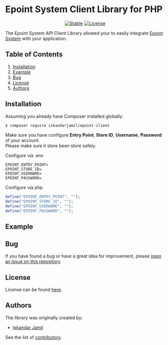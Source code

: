 # Epoint System Client Library for PHP

<p align="center">
<a href="https://poser.pugx.org/iskandarjamil/epoint-client"><img src="https://poser.pugx.org/iskandarjamil/epoint-client/v/stable" alt="Stable"></a>
<a href="https://packagist.org/packages/iskandarjamil/epoint-client/LICENSE"><img src="https://poser.pugx.org/iskandarjamil/epoint-client/license" alt="License"></a>
</p>

The Epoint System API Client Library allowed your to easily integrate [Epoint System](http://epointpos.com.my/) with your application.

## Table of Contents

1. [Installation](#installation)
1. [Example](#example)
1. [Bug](#bug)
1. [License](#license)
1. [Authors](#authors)

## Installation

Assuming you already have Composer installed globally:

```bash
$ composer require iskandarjamil/epoint-client
```

Make sure you have configure **Entry Point**, **Store ID**, **Username**, **Password** of your account.<br>
Please make sure it store been store safely.

Configure via .env

```
EPOINT_ENTRY_POINT=
EPOINT_STORE_ID=
EPOINT_USERNAME=
EPOINT_PASSWORD=
```

Configure via php

```php
define("EPOINT_ENTRY_POINT", "");
define("EPOINT_STORE_ID", "");
define("EPOINT_USERNAME", "");
define("EPOINT_PASSWORD", "");
```

## Example

## Bug

If you have found a bug or have a great idea for improvement, please [open an issue on this repository](https://github.com/iskandarjamil/epoint-client/issues/new).

## License

License can be found [here](https://github.com/iskandarjamil/epoint-client/blob/master/LICENSE).

## Authors

The library was originally created by:

- [Iskandar Jamil](https://github.com/iskandarjamil)

See the list of [contributors](https://github.com/iskandarjamil/epoint-client/graphs/contributors).
